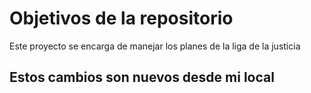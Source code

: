 # Objetivos de la repositorio

Este proyecto se encarga de manejar los planes de la liga de la justicia


## Estos cambios son nuevos desde mi local